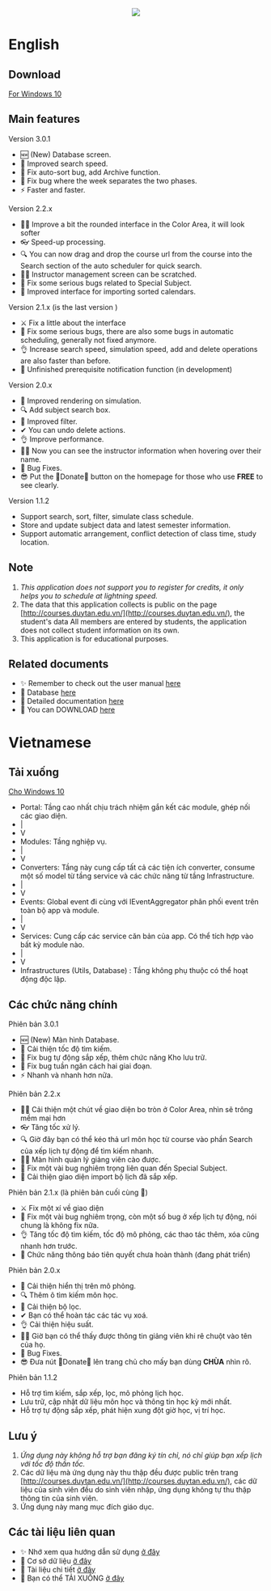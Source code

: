 <p align="center">
<img src="https://raw.githubusercontent.com/toky0s/cs4rsa_core/main/cs4rsa_core/Images/background.png"></img>
</p>

# English
## Download
[For Windows 10](https://github.com/toky0s/cs4rsa_core/releases)

## Main features
Version 3.0.1
- 🆕 (New) Database screen.
- 🔎 Improved search speed.
- 🏪 Fix auto-sort bug, add Archive function.
- 🐛 Fix bug where the week separates the two phases.
- ⚡ Faster and faster.


Version 2.2.x
- 🐱‍🐉 Improve a bit the rounded interface in the Color Area, it will look softer
- 👓 Speed-up processing.
- 🔍 You can now drag and drop the course url from the course into the Search section of the auto scheduler for quick search.
- 👩‍🏫 Instructor management screen can be scratched.
- 🐛 Fix some serious bugs related to Special Subject.
- 🧪 Improved interface for importing sorted calendars.


Version 2.1.x (is the last version )
- ⚔ Fix a little about the interface
- 🐛 Fix some serious bugs, there are also some bugs in automatic scheduling, generally not fixed anymore.
- 👌 Increase search speed, simulation speed, add and delete operations are also faster than before.
- 🔮 Unfinished prerequisite notification function (in development)


Version 2.0.x
- 🏫 Improved rendering on simulation.
- 🔍 Add subject search box.
- 🧪 Improved filter.
- ✔ You can undo delete actions.
- 👌 Improve performance.
- 👩‍🏫 Now you can see the instructor information when hovering over their name.
- 🐛 Bug Fixes.
- 😎 Put the 🎁Donate🎁 button on the homepage for those who use **FREE** to see clearly.

Version 1.1.2
- Support search, sort, filter, simulate class schedule.
- Store and update subject data and latest semester information.
- Support automatic arrangement, conflict detection of class time, study location.

## Note
1. *This application does not support you to register for credits, it only helps you to schedule at lightning speed.*
2. The data that this application collects is public on the page [http://courses.duytan.edu.vn/](http://courses.duytan.edu.vn/), the student's data All members are entered by students, the application does not collect student information on its own.
3. This application is for educational purposes.

## Related documents
- ✨ Remember to check out the user manual [here](https://toky0s.github.io/cs4rsa_core/)
- 🍗 Database [here](https://dbdiagram.io/d/6155a57d825b5b01461a9d75)
- 📃 Detailed documentation [here](https://drive.google.com/drive/folders/152TG-3yCybnFQmQvysOgMIlQdc7U5cnO?usp=sharing)
- 🍠 You can DOWNLOAD [here](https://drive.google.com/drive/folders/1mtnhC8AmVsPO0KnyOueQRbvcyHVnMzxO?usp=sharing)


# Vietnamese
## Tải xuống
[Cho Windows 10](https://github.com/toky0s/cs4rsa_core/releases)

- Portal: Tầng cao nhất chịu trách nhiệm gắn kết các module, ghép nối các giao diện.
-   |
-   V
- Modules: Tầng nghiệp vụ.
-   |
-   V
- Converters: Tầng này cung cấp tất cả các tiện ích converter, consume một số model từ tầng service và các chức năng từ tầng Infrastructure.
-   |
-   V
- Events: Global event đi cùng với IEventAggregator phân phối event trên toàn bộ app và module.
-   |
-   V
- Services: Cung cấp các service căn bản của app. Có thể tích hợp vào bất kỳ module nào.
-   |
-   V
- Infrastructures (Utils, Database) : Tầng không phụ thuộc có thể hoạt động độc lập.

## Các chức năng chính
Phiên bản 3.0.1
- 🆕 (New) Màn hình Database.
- 🔎 Cải thiện tốc độ tìm kiếm.
- 🏪 Fix bug tự động sắp xếp, thêm chức năng Kho lưu trữ.
- 🐛 Fix bug tuần ngăn cách hai giai đoạn.
- ⚡ Nhanh và nhanh hơn nữa.

Phiên bản 2.2.x
- 🐱‍🐉 Cải thiện một chút về giao diện bo tròn ở Color Area, nhìn sẽ trông mềm mại hơn
- 👓 Tăng tốc xử lý.
- 🔍 Giờ đây bạn có thể kéo thả url môn học từ course vào phần Search của xếp lịch tự động để tìm kiếm nhanh.
- 👩‍🏫 Màn hình quản lý giảng viên cào được.
- 🐛 Fix một vài bug nghiêm trọng liên quan đến Special Subject.
- 🧪 Cải thiện giao diện import bộ lịch đã sắp xếp.


Phiên bản 2.1.x (là phiên bản cuối cùng 🐧)
- ⚔ Fix một xí về giao diện
- 🐛 Fix một vài bug nghiêm trọng, còn một số bug ở xếp lịch tự động, nói chung là không fix nữa.
- 👌 Tăng tốc độ tìm kiếm, tốc độ mô phỏng, các thao tác thêm, xóa cũng nhanh hơn trước.
- 🔮 Chức năng thông báo tiên quyết chưa hoàn thành (đang phát triển)


Phiên bản 2.0.x
- 🏫 Cải thiện hiển thị trên mô phỏng.
- 🔍 Thêm ô tìm kiếm môn học.
- 🧪 Cải thiện bộ lọc.
- ✔ Bạn có thể hoàn tác các tác vụ xoá.
- 👌 Cải thiện hiệu suất.
- 👩‍🏫 Giờ bạn có thể thấy được thông tin giảng viên khi rê chuột vào tên của họ.
- 🐛 Bug Fixes.
- 😎 Đưa nút 🎁Donate🎁 lên trang chủ cho mấy bạn dùng **CHÙA** nhìn rõ.

Phiên bản 1.1.2
- Hỗ trợ tìm kiếm, sắp xếp, lọc, mô phỏng lịch học.
- Lưu trữ, cập nhật dữ liệu môn học và thông tin học kỳ mới nhất.
- Hỗ trợ tự động sắp xếp, phát hiện xung đột giờ học, vị trí học.

## Lưu ý
1. *Ứng dụng này không hỗ trợ bạn đăng ký tín chỉ, nó chỉ giúp bạn xếp lịch với tốc độ thần tốc.*
2. Các dữ liệu mà ứng dụng này thu thập đều được public trên trang [http://courses.duytan.edu.vn/](http://courses.duytan.edu.vn/), các dữ liệu của sinh viên đều do sinh viên nhập, ứng dụng không tự thu thập thông tin của sinh viên.
3. Ứng dụng này mang mục đích giáo dục.

## Các tài liệu liên quan
- ✨ Nhớ xem qua hướng dẫn sử dụng [ở đây](https://toky0s.github.io/cs4rsa_core/)
- 🍗 Cơ sở dữ liệu [ở đây](https://dbdiagram.io/d/6155a57d825b5b01461a9d75)
- 📃 Tài liệu chi tiết [ở đây](https://drive.google.com/drive/folders/152TG-3yCybnFQmQvysOgMIlQdc7U5cnO?usp=sharing)
- 🍠 Bạn có thể TẢI XUỐNG [ở đây](https://drive.google.com/drive/folders/1mtnhC8AmVsPO0KnyOueQRbvcyHVnMzxO?usp=sharing)
